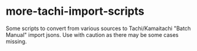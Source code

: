 # more-tachi-import-scripts
Some scripts to convert from various sources to Tachi/Kamaitachi "Batch Manual" import jsons.
Use with caution as there may be some cases missing.
